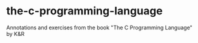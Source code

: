 # the-c-programming-language

Annotations and exercises from the book "The C Programming Language" by K&R
